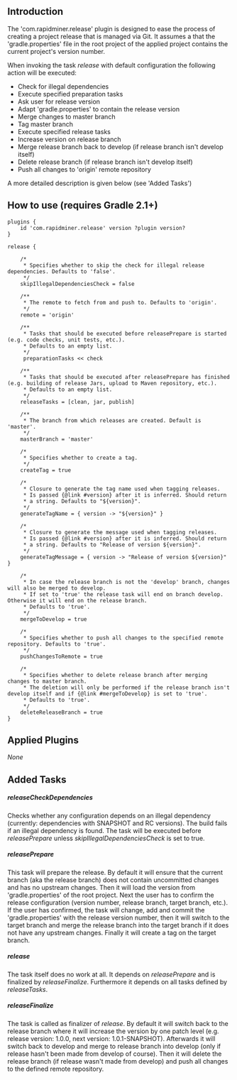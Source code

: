 ## Introduction

The 'com.rapidminer.release' plugin is designed to ease the process of creating a project release that is managed via Git.
It assumes a that the 'gradle.properties' file in the root project of the applied project contains the current
project's version number.

When invoking the task _release_ with default configuration the following action will be executed:
* Check for illegal dependencies
* Execute specified preparation tasks
* Ask user for release version
* Adapt 'gradle.properties' to contain the release version
* Merge changes to master branch
* Tag master branch
* Execute specified release tasks
* Increase version on release branch
* Merge release branch back to develop (if release branch isn't develop itself)
* Delete release branch (if release branch isn't develop itself)
* Push all changes to 'origin' remote repository

A more detailed description is given below (see 'Added Tasks')

## How to use (requires Gradle 2.1+)
	plugins {
		id 'com.rapidminer.release' version ?plugin version?
	}
	 
	release {
	 
		/*
		 * Specifies whether to skip the check for illegal release dependencies. Defaults to 'false'.
		 */
		skipIllegalDependenciesCheck = false
		
		/**
		 * The remote to fetch from and push to. Defaults to 'origin'.
		 */
		remote = 'origin'
	
		/**
		 * Tasks that should be executed before releasePrepare is started (e.g. code checks, unit tests, etc.).
		 * Defaults to an empty list.
		 */
		 preparationTasks << check
	
		/**
		 * Tasks that should be executed after releasePrepare has finished (e.g. building of release Jars, upload to Maven repository, etc.).
		 * Defaults to an empty list.
		 */
		releaseTasks = [clean, jar, publish]
		
		/**
		 * The branch from which releases are created. Default is 'master'.
		 */
		masterBranch = 'master'
	
		/*
		 * Specifies whether to create a tag.
		 */
		createTag = true
	
		/*
		 * Closure to generate the tag name used when tagging releases.
		 * Is passed {@link #version} after it is inferred. Should return
		 * a string. Defaults to "${version}".
		 */
		generateTagName = { version -> "${version}" }
	
		/*
		 * Closure to generate the message used when tagging releases.
		 * Is passed {@link #version} after it is inferred. Should return
		 * a string. Defaults to "Release of version ${version}".
		 */
		generateTagMessage = { version -> "Release of version ${version}" }
	
		/*
		 * In case the release branch is not the 'develop' branch, changes will also be merged to develop. 
		 * If set to 'true' the release task will end on branch develop. Otherwise it will end on the release branch.
		 * Defaults to 'true'.
		 */
		mergeToDevelop = true
	
		/*
		 * Specifies whether to push all changes to the specified remote repository. Defaults to 'true'.
		 */
		pushChangesToRemote = true
	
		/*
		 * Specifies whether to delete release branch after merging changes to master branch. 
		 * The deletion will only be performed if the release branch isn't develop itself and if {@link #mergeToDevelop} is set to 'true'.
		 * Defaults to 'true'.
		 */
		deleteReleaseBranch = true
	}
	
## Applied Plugins
_None_

## Added Tasks

##### releaseCheckDependencies
Checks whether any configuration depends on an illegal dependency (currently: dependencies with  SNAPSHOT and RC versions).
The build fails if an illegal dependency is found. The task will be executed before _releasePrepare_ unless _skipIllegalDependenciesCheck_ is set to true.

##### releasePrepare
This task will prepare the release. By default it will ensure that the current branch (aka the release branch) does not contain
uncommitted changes and has no upstream changes. Then it will load the version from 'gradle.properties' of the root project.
Next the user has to confirm the release configuration (version number, release branch, target branch, etc.).
If the user has confirmed, the task will change, add and commit the 'gradle.properties' with the release version number, 
then it will switch to the target branch and merge the release branch into the target branch if it does not have any upstream changes. 
Finally it will create a tag on the target branch. 

##### release
The task itself does no work at all. It depends on _releasePrepare_ and is finalized by _releaseFinalize_.
Furthermore it depends on all tasks defined by _releaseTasks_.

##### releaseFinalize
The task is called as finalizer of _release_. By default it will switch back to the release branch where it will increase the version by one patch level (e.g. release version: 1.0.0, next version: 1.0.1-SNAPSHOT).
Afterwards it will switch back to develop and merge to release branch into develop (only if release hasn't been made from develop of course).
Then it will delete the release branch (if release wasn't made from develop) and push all changes to the defined remote repository.